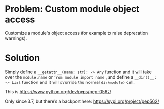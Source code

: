 # Problem: Custom module object access
Customize a module's object access (for example to raise deprecation warnings).

# Solution
Simply define a `__getattr__(name: str): -> Any` function and it will take over the `module.name` or `from module import name` , and define a `__dir()__: -> List` function and it will override the normal `dir(module)` call.

This is <https://www.python.org/dev/peps/pep-0562/>

Only since 3.7, but there's a backport here: <https://pypi.org/project/pep562/>
